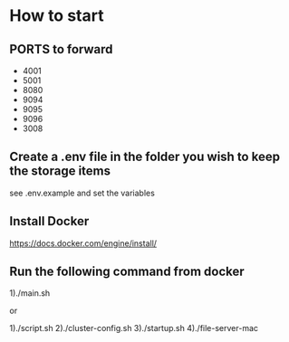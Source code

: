 # How to start
## PORTS to forward
 - 4001
 - 5001
 - 8080
 - 9094
 - 9095
 - 9096
 - 3008
## Create a .env file in the folder you wish to keep the storage items
see .env.example and set the variables

 ## Install Docker
 https://docs.docker.com/engine/install/

## Run the following command from docker


1)./main.sh

or 

1)./script.sh
2)./cluster-config.sh
3)./startup.sh
4)./file-server-mac